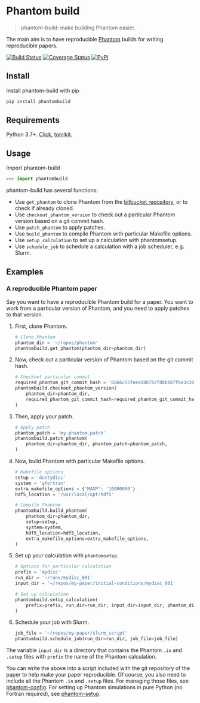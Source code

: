 Phantom build
=============

> phantom-build: make building Phantom easier.

The main aim is to have reproducible [Phantom](https://phantomsph.bitbucket.io/) builds for writing reproducible papers.

[![Build Status](https://travis-ci.org/dmentipl/phantom-build.svg?branch=master)](https://travis-ci.org/dmentipl/phantom-build)
[![Coverage Status](https://coveralls.io/repos/github/dmentipl/phantom-build/badge.svg?branch=master)](https://coveralls.io/github/dmentipl/phantom-build?branch=master)
[![PyPI](https://img.shields.io/pypi/v/phantombuild)](https://pypi.org/project/phantombuild/)

Install
-------

Install phantom-build with pip

```bash
pip install phantombuild
```

Requirements
------------

Python 3.7+. [Click](https://click.palletsprojects.com/), [tomlkit](https://github.com/sdispater/tomlkit).

Usage
-----

Import phantom-build

```python
>>> import phantombuild
```

phantom-build has several functions:

- Use `get_phantom` to clone Phantom from the [bitbucket repository](https://bitbucket.org/danielprice/phantom), or to check if already cloned.
- Use `checkout_phantom_version` to check out a particular Phantom version based on a git commit hash.
- Use `patch_phantom` to apply patches.
- Use `build_phantom` to compile Phantom with particular Makefile options.
- Use `setup_calculation` to set up a calculation with phantomsetup.
- Use `schedule_job` to schedule a calculation with a job scheduler, e.g. Slurm.

Examples
--------

### A reproducible Phantom paper

Say you want to have a reproducible Phantom build for a paper. You want to work from a particular version of Phantom, and you need to apply patches to that version.

1. First, clone Phantom.

    ```python
    # Clone Phantom
    phantom_dir = '~/repos/phantom'
    phantombuild.get_phantom(phantom_dir=phantom_dir)
    ```

2. Now, check out a particular version of Phantom based on the git commit hash.

    ```python
    # Checkout particular commit
    required_phantom_git_commit_hash = '6666c55feea1887b2fd8bb87fbe3c2878ba54ed7'
    phantombuild.checkout_phantom_version(
        phantom_dir=phantom_dir,
        required_phantom_git_commit_hash=required_phantom_git_commit_hash,
    )
    ```

3. Then, apply your patch.

    ```python
    # Apply patch
    phantom_patch = 'my-phantom.patch'
    phantombuild.patch_phantom(
        phantom_dir=phantom_dir, phantom_patch=phantom_patch,
    )
    ```

4. Now, build Phantom with particular Makefile options.

    ```python
    # Makefile options
    setup = 'dustydisc'
    system = 'gfortran'
    extra_makefile_options = {'MAXP': '10000000'}
    hdf5_location = '/usr/local/opt/hdf5'

    # Compile Phantom
    phantombuild.build_phantom(
        phantom_dir=phantom_dir,
        setup=setup,
        system=system,
        hdf5_location=hdf5_location,
        extra_makefile_options=extra_makefile_options,
    )
    ```

5. Set up your calculation with `phantomsetup`.

    ```python
    # Options for particular calculation
    prefix = 'mydisc'
    run_dir = '~/runs/mydisc_001'
    input_dir = '~/repos/my-paper/initial-conditions/mydisc_001'

    # Set up calculation
    phantombuild.setup_calculation(
        prefix=prefix, run_dir=run_dir, input_dir=input_dir, phantom_dir=phantom_dir
    )
    ```

6. Schedule your job with Slurm.

    ```python
    job_file = '~/repos/my-paper/slurm_script'
    phantombuild.schedule_job(run_dir=run_dir, job_file=job_file)
    ```

The variable `input_dir` is a directory that contains the Phantom `.in` and
`.setup` files with `prefix` the name of the Phantom calculation.

You can write the above into a script included with the git repository of the paper to help make your paper reproducible. Of course, you also need to include all the Phantom `.in` and `.setup` files. For managing those files, see [phantom-config](https://github.com/dmentipl/phantom-config). For setting up Phantom simulations in pure Python (no Fortran required), see [phantom-setup](https://github.com/dmentipl/phantom-setup).
